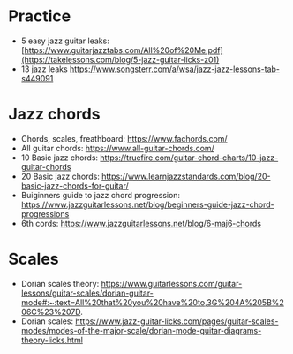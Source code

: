 # Practice
- 5 easy jazz guitar leaks: [https://www.guitarjazztabs.com/All%20of%20Me.pdf](https://takelessons.com/blog/5-jazz-guitar-licks-z01)
- 13 jazz leaks https://www.songsterr.com/a/wsa/jazz-jazz-lessons-tab-s449091

# Jazz chords
- Chords, scales, freathboard: https://www.fachords.com/
- All guitar chords: https://www.all-guitar-chords.com/
- 10 Basic jazz chords: https://truefire.com/guitar-chord-charts/10-jazz-guitar-chords
- 20 Basic jazz chords: https://www.learnjazzstandards.com/blog/20-basic-jazz-chords-for-guitar/
- Buiginners guide to jazz chord progression: https://www.jazzguitarlessons.net/blog/beginners-guide-jazz-chord-progressions
- 6th cords: https://www.jazzguitarlessons.net/blog/6-maj6-chords

# Scales
- Dorian scales theory: https://www.guitarlessons.com/guitar-lessons/guitar-scales/dorian-guitar-mode#:~:text=All%20that%20you%20have%20to,3G%204A%205B%206C%23%207D.
- Dorian scales: https://www.jazz-guitar-licks.com/pages/guitar-scales-modes/modes-of-the-major-scale/dorian-mode-guitar-diagrams-theory-licks.html

